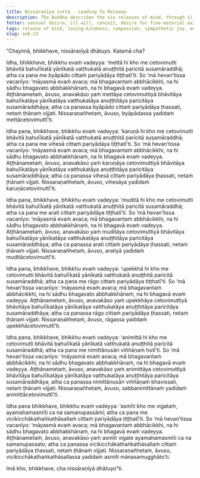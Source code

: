 ```yaml
---
title: Nissāraṇīya sutta - Leading To Release
description: The Buddha describes the six releases of mind, through 1) loving-kindness, 2) compassion, 3) sympathetic joy, 4) equanimity, 5) the signless, and 6) the uprooting of the conceit "I am" - that assuredly lead to freedom from 1) ill will, 2) cruelty, 3) dissatisfaction, 4) passion, 5) following after signs, and 6) the conceit "I am" when developed and cultivated to fulfillment.
fetter: sensual desire, ill will, conceit, desire for fine-material existence, desire for immaterial existence, restlessness, ignorance
tags: release of mind, loving-kindness, compassion, sympathetic joy, equanimity, signless, conceit, ill will, cruelty, dissatisfaction, passion, signs, doubt, uncertainty, conceit, escape, freedom, an, an6
slug: an6.13
---
```


“Chayimā, bhikkhave, nissāraṇīyā dhātuyo. Katamā cha?

Idha, bhikkhave, bhikkhu evaṁ vadeyya: ‘mettā hi kho me cetovimutti bhāvitā bahulīkatā yānīkatā vatthukatā anuṭṭhitā paricitā susamāraddhā; atha ca pana me byāpādo cittaṁ pariyādāya tiṭṭhatī’ti. So ‘mā hevan’tissa vacanīyo: ‘māyasmā evaṁ avaca; mā bhagavantaṁ abbhācikkhi, na hi sādhu bhagavato abbhakkhānaṁ, na hi bhagavā evaṁ vadeyya. Aṭṭhānametaṁ, āvuso, anavakāso yaṁ mettāya cetovimuttiyā bhāvitāya bahulīkatāya yānīkatāya vatthukatāya anuṭṭhitāya paricitāya susamāraddhāya; atha ca panassa byāpādo cittaṁ pariyādāya ṭhassati, netaṁ ṭhānaṁ vijjati. Nissaraṇañhetaṁ, āvuso, byāpādassa yadidaṁ mettācetovimuttī’ti.

Idha pana, bhikkhave, bhikkhu evaṁ vadeyya: ‘karuṇā hi kho me cetovimutti bhāvitā bahulīkatā yānīkatā vatthukatā anuṭṭhitā paricitā susamāraddhā; atha ca pana me vihesā cittaṁ pariyādāya tiṭṭhatī’ti. So ‘mā hevan’tissa vacanīyo: ‘māyasmā evaṁ avaca; mā bhagavantaṁ abbhācikkhi, na hi sādhu bhagavato abbhakkhānaṁ, na hi bhagavā evaṁ vadeyya. Aṭṭhānametaṁ, āvuso, anavakāso yaṁ karuṇāya cetovimuttiyā bhāvitāya bahulīkatāya yānīkatāya vatthukatāya anuṭṭhitāya paricitāya susamāraddhāya; atha ca panassa vihesā cittaṁ pariyādāya ṭhassati, netaṁ ṭhānaṁ vijjati. Nissaraṇañhetaṁ, āvuso, vihesāya yadidaṁ karuṇācetovimuttī’ti.

Idha pana, bhikkhave, bhikkhu evaṁ vadeyya: ‘muditā hi kho me cetovimutti bhāvitā bahulīkatā yānīkatā vatthukatā anuṭṭhitā paricitā susamāraddhā; atha ca pana me arati cittaṁ pariyādāya tiṭṭhatī’ti. So ‘mā hevan’tissa vacanīyo: ‘māyasmā evaṁ avaca; mā bhagavantaṁ abbhācikkhi, na hi sādhu bhagavato abbhakkhānaṁ, na hi bhagavā evaṁ vadeyya. Aṭṭhānametaṁ, āvuso, anavakāso yaṁ muditāya cetovimuttiyā bhāvitāya bahulīkatāya yānīkatāya vatthukatāya anuṭṭhitāya paricitāya susamāraddhāya; atha ca panassa arati cittaṁ pariyādāya ṭhassati, netaṁ ṭhānaṁ vijjati. Nissaraṇañhetaṁ, āvuso, aratiyā yadidaṁ muditācetovimuttī’ti.

Idha pana, bhikkhave, bhikkhu evaṁ vadeyya: ‘upekkhā hi kho me cetovimutti bhāvitā bahulīkatā yānīkatā vatthukatā anuṭṭhitā paricitā susamāraddhā; atha ca pana me rāgo cittaṁ pariyādāya tiṭṭhatī’ti. So ‘mā hevan’tissa vacanīyo: ‘māyasmā evaṁ avaca; mā bhagavantaṁ abbhācikkhi, na hi sādhu bhagavato abbhakkhānaṁ, na hi bhagavā evaṁ vadeyya. Aṭṭhānametaṁ, āvuso, anavakāso yaṁ upekkhāya cetovimuttiyā bhāvitāya bahulīkatāya yānīkatāya vatthukatāya anuṭṭhitāya paricitāya susamāraddhāya; atha ca panassa rāgo cittaṁ pariyādāya ṭhassati, netaṁ ṭhānaṁ vijjati. Nissaraṇañhetaṁ, āvuso, rāgassa yadidaṁ upekkhācetovimuttī’ti.

Idha pana, bhikkhave, bhikkhu evaṁ vadeyya: ‘animittā hi kho me cetovimutti bhāvitā bahulīkatā yānīkatā vatthukatā anuṭṭhitā paricitā susamāraddhā; atha ca pana me nimittānusāri viññāṇaṁ hotī’ti. So ‘mā hevan’tissa vacanīyo: ‘māyasmā evaṁ avaca; mā bhagavantaṁ abbhācikkhi, na hi sādhu bhagavato abbhakkhānaṁ, na hi bhagavā evaṁ vadeyya. Aṭṭhānametaṁ, āvuso, anavakāso yaṁ animittāya cetovimuttiyā bhāvitāya bahulīkatāya yānīkatāya vatthukatāya anuṭṭhitāya paricitāya susamāraddhāya; atha ca panassa nimittānusāri viññāṇaṁ bhavissati, netaṁ ṭhānaṁ vijjati. Nissaraṇañhetaṁ, āvuso, sabbanimittānaṁ yadidaṁ animittācetovimuttī’ti.

Idha pana bhikkhave, bhikkhu evaṁ vadeyya: ‘asmīti kho me vigataṁ, ayamahamasmīti ca na samanupassāmi; atha ca pana me vicikicchākathaṅkathāsallaṁ cittaṁ pariyādāya tiṭṭhatī’ti. So ‘mā hevan’tissa vacanīyo: ‘māyasmā evaṁ avaca; mā bhagavantaṁ abbhācikkhi, na hi sādhu bhagavato abbhakkhānaṁ, na hi bhagavā evaṁ vadeyya. Aṭṭhānametaṁ, āvuso, anavakāso yaṁ asmīti vigate ayamahamasmīti ca na samanupassato; atha ca panassa vicikicchākathaṅkathāsallaṁ cittaṁ pariyādāya ṭhassati, netaṁ ṭhānaṁ vijjati. Nissaraṇañhetaṁ, āvuso, vicikicchākathaṅkathāsallassa yadidaṁ asmīti mānasamugghāto’ti.

Imā kho, bhikkhave, cha nissāraṇīyā dhātuyo”ti.

